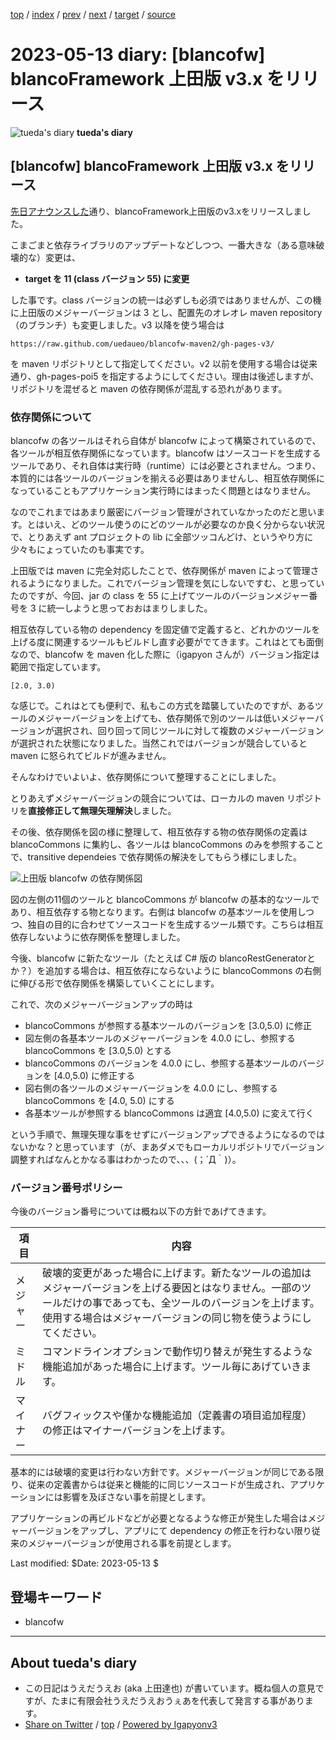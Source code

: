 [top](../index.html) 
 / [index](index.html) 
 / [prev](ig230414.01.html) 
 / [next](../2024/ig240710.01.html) 
 / [target](https://uedaueo.github.io/diary-of-tueda/2023/ig230513.01.html) 
 / [source](https://github.com/uedaueo/diary-of-tueda/blob/master/2023/ig230513.01.src.md) 

2023-05-13 diary: [blancofw] blancoFramework 上田版 v3.x をリリース
=====================================================================================================
![tueda's diary](https://uedaueo.github.io/diary-of-tueda/images/furoduck.jpg "うえだうえお") **tueda's diary**

## [blancofw] blancoFramework 上田版 v3.x をリリース

[先日アナウンスした](./ig230411.html)通り、blancoFramework上田版のv3.xをリリースしました。

こまごまと依存ライブラリのアップデートなどしつつ、一番大きな（ある意味破壊的な）変更は、

* **target を 11 (class バージョン 55) に変更**

した事です。class バージョンの統一は必ずしも必須ではありませんが、この機に上田版のメジャーバージョンは 3 とし、配置先のオレオレ maven repository （のブランチ）も変更しました。v3 以降を使う場合は

```
https://raw.github.com/uedaueo/blancofw-maven2/gh-pages-v3/
```

を maven リポジトリとして指定してください。v2 以前を使用する場合は従来通り、gh-pages-poi5 を指定するようにしてください。理由は後述しますが、リポジトリを混ぜると maven の依存関係が混乱する恐れがあります。

### 依存関係について

blancofw の各ツールはそれら自体が blancofw によって構築されているので、各ツールが相互依存関係になっています。blancofw はソースコードを生成するツールであり、それ自体は実行時（runtime）には必要とされません。つまり、本質的には各ツールのバージョンを揃える必要はありませんし、相互依存関係になっていることもアプリケーション実行時にはまったく問題とはなりません。

なのでこれまではあまり厳密にバージョン管理がされていなかったのだと思います。とはいえ、どのツール使うのにどのツールが必要なのか良く分からない状況で、とりあえず ant プロジェクトの lib に全部ツッコんどけ、というやり方に少々もにょっていたのも事実です。

上田版では maven に完全対応したことで、依存関係が maven によって管理されるようになりました。これでバージョン管理を気にしないですむ、と思っていたのですが、今回、jar の class を 55 に上げてツールのバージョンメジャー番号を 3 に統一しようと思っておおはまりしました。

相互依存している物の dependency を固定値で定義すると、どれかのツールを上げる度に関連するツールもビルドし直す必要がでてきます。これはとても面倒なので、blancofw を maven 化した際に（igapyon さんが）バージョン指定は範囲で指定しています。

```
[2.0, 3.0)
```

な感じで。これはとても便利で、私もこの方式を踏襲していたのですが、あるツールのメジャーバージョンを上げても、依存関係で別のツールは低いメジャーバージョンが選択され、回り回って同じツールに対して複数のメジャーバージョンが選択された状態になりました。当然これではバージョンが競合していると maven に怒られてビルドが進みません。

そんなわけでいよいよ、依存関係について整理することにしました。

とりあえずメジャーバージョンの競合については、ローカルの maven リポジトリを**直接修正して無理矢理解決**しました。

その後、依存関係を図の様に整理して、相互依存する物の依存関係の定義は blancoCommons に集約し、各ツールは blancoCommons のみを参照することで、transitive dependeies で依存関係の解決をしてもらう様にしました。

![上田版 blancofw の依存関係図](https://uedaueo.github.io/diary-of-tueda/images/2023/20230513_01_dependencies.png "上田版 blancofw の依存関係図")

図の左側の11個のツールと blancoCommons が blancofw の基本的なツールであり、相互依存する物となります。右側は blancofw の基本ツールを使用しつつ、独自の目的に合わせてソースコードを生成するツール類です。こちらは相互依存しないように依存関係を整理しました。

今後、blancofw に新たなツール（たとえば C# 版の blancoRestGeneratorとか？）を追加する場合は、相互依存にならないように blancoCommons の右側に伸びる形で依存関係を構築していくことにします。

これで、次のメジャーバージョンアップの時は

* blancoCommons が参照する基本ツールのバージョンを [3.0,5.0) に修正
* 図左側の各基本ツールのメジャーバージョンを 4.0.0 にし、参照する blancoCommons を [3.0,5.0) とする
* blancoCommons のバージョンを 4.0.0 にし、参照する基本ツールのバージョンを [4.0,5.0) に修正する
* 図右側の各ツールのメジャーバージョンを 4.0.0 にし、参照する blancoCommons を [4.0, 5.0) にする
* 各基本ツールが参照する blancoCommons は適宜 [4.0,5.0) に変えて行く

という手順で、無理矢理な事をせずにバージョンアップできるようになるのではないかな？と思っています（が、まあダメでもローカルリポジトリでバージョン調整すればなんとかなる事はわかったので、、、(；´Д｀)）。

### バージョン番号ポリシー

今後のバージョン番号については概ね以下の方針であげてきます。

| 項目 | 内容 |
|-----|-----|
|メジャー|破壊的変更があった場合に上げます。新たなツールの追加はメジャーバージョンを上げる要因とはなりません。一部のツールだけの事であっても、全ツールのバージョンを上げます。使用する場合はメジャーバージョンの同じ物を使うようにしてください。|
|ミドル|コマンドラインオプションで動作切り替えが発生するような機能追加があった場合に上げます。ツール毎にあげていきます。|
|マイナー|バグフィックスや僅かな機能追加（定義書の項目追加程度）の修正はマイナーバージョンを上げます。|

基本的には破壊的変更は行わない方針です。メジャーバージョンが同じである限り、従来の定義書からは従来と機能的に同じソースコードが生成され、アプリケーションには影響を及ぼさない事を前提とします。

アプリケーションの再ビルドなどが必要となるような修正が発生した場合はメジャーバージョンをアップし、アプリにて dependency の修正を行わない限り従来のメジャーバージョンが使用される事を前提とします。

Last modified: $Date: 2023-05-13 $

## 登場キーワード

* blancofw

----------------------------------------------------------------------------------------------------

## About tueda's diary

* この日記はうえだうえお (aka 上田達也) が書いています。概ね個人の意見ですが、たまに有限会社うえだうえおうぇあを代表して発言する事があります。
* [Share on Twitter](https://twitter.com/intent/tweet?hashtags=tueda%2Cuedaueo&text=%5Bblancofw%5D+blancoFramework+%E4%B8%8A%E7%94%B0%E7%89%88+v3.x+%E3%82%92%E3%83%AA%E3%83%AA%E3%83%BC%E3%82%B9&url=https%3A%2F%2Fuedaueo.github.io%2Fdiary-of-tueda%2F2023%2Fig230513.01.html) / [top](../index.html) / [Powered by Igapyonv3](https://github.com/igapyon/igapyonv3)
